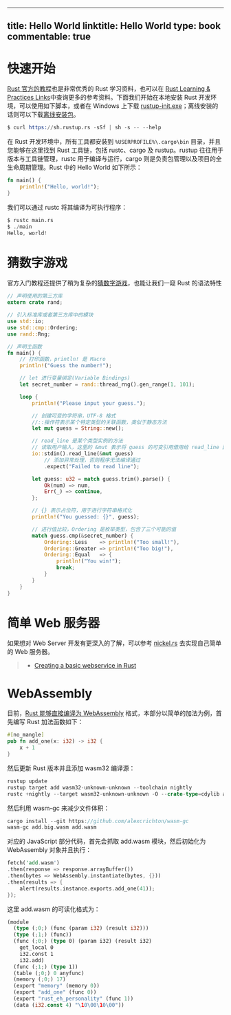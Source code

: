 
---
title: Hello World
linktitle: Hello World
type: book
commentable: true
---

# 快速开始

[Rust 官方的教程](https://parg.co/UPm)也是非常优秀的 Rust 学习资料，也可以在 [Rust Learning & Practices Links](https://parg.co/UZ6)中查询更多的参考资料。下面我们开始在本地安装 Rust 开发环境，可以使用如下脚本，或者在 Windows 上下载 [rustup-init.exe](https://static.rust-lang.org/rustup/dist/i686-pc-windows-gnu/rustup-init.exe)；离线安装的话则可以下载[离线安装包](https://www.rust-lang.org/en-US/other-installers.html)。

```s
$ curl https://sh.rustup.rs -sSf | sh -s -- --help
```

在 Rust 开发环境中，所有工具都安装到 `%USERPROFILE%\.cargo\bin` 目录，并且您能够在这里找到 Rust 工具链，包括 rustc、cargo 及 rustup。rustup 往往用于版本与工具链管理，rustc 用于编译与运行，cargo 则是负责包管理以及项目的全生命周期管理。Rust 中的 Hello World 如下所示：

```rs
fn main() {
    println!("Hello, world!");
}
```

我们可以通过 rustc 将其编译为可执行程序：

```s
$ rustc main.rs
$ ./main
Hello, world!
```

# 猜数字游戏

官方入门教程还提供了稍为复杂的[猜数字游戏](https://parg.co/UZE)，也能让我们一窥 Rust 的语法特性

```rs
// 声明使用的第三方库
extern crate rand;

// 引入标准库或者第三方库中的模块
use std::io;
use std::cmp::Ordering;
use rand::Rng;

// 声明主函数
fn main() {
    // 打印函数，println! 是 Macro
    println!("Guess the number!");

    // let 进行变量绑定(Variable Bindings)
    let secret_number = rand::thread_rng().gen_range(1, 101);

    loop {
        println!("Please input your guess.");

        // 创建可变的字符串，UTF-8 格式
        //::操作符表示某个特定类型的关联函数，类似于静态方法
        let mut guess = String::new();

        // read_line 是某个类型实例的方法
        // 读取用户输入，这里的 &mut 表示将 guess 的可变引用借用给 read_line 函数
        io::stdin().read_line(&mut guess)
            // 添加异常处理，否则程序无法编译通过
            .expect("Failed to read line");

        let guess: u32 = match guess.trim().parse() {
            Ok(num) => num,
            Err(_) => continue,
        };

        // {} 表示占位符，用于进行字符串格式化
        println!("You guessed: {}", guess);

        // 进行值比较，Ordering 是枚举类型，包含了三个可能的值
        match guess.cmp(&secret_number) {
            Ordering::Less    => println!("Too small!"),
            Ordering::Greater => println!("Too big!"),
            Ordering::Equal   => {
                println!("You win!");
                break;
            }
        }
    }
}
```

# 简单 Web 服务器

如果想对 Web Server 开发有更深入的了解，可以参考 [nickel.rs](https://github.com/nickel-org/nickel.rs) 去实现自己简单的 Web 服务器。

> - [Creating a basic webservice in Rust](https://parg.co/UPW)

# WebAssembly

目前，[Rust 能够直接编译为 WebAssembly](https://www.hellorust.com) 格式，本部分以简单的加法为例，首先编写 Rust 加法函数如下：

```rs
#[no_mangle]
pub fn add_one(x: i32) -> i32 {
    x + 1
}
```

然后更新 Rust 版本并且添加 wasm32 编译源：

```rs
rustup update
rustup target add wasm32-unknown-unknown --toolchain nightly
rustc +nightly --target wasm32-unknown-unknown -O --crate-type=cdylib add.rs -o add.big.wasm
```

然后利用 wasm-gc 来减少文件体积：

```rs
cargo install --git https://github.com/alexcrichton/wasm-gc
wasm-gc add.big.wasm add.wasm
```

对应的 JavaScript 部分代码，首先会抓取 add.wasm 模块，然后初始化为 WebAssembly 对象并且执行：

```rs
fetch('add.wasm')
.then(response => response.arrayBuffer())
.then(bytes => WebAssembly.instantiate(bytes, {}))
.then(results => {
    alert(results.instance.exports.add_one(41));
});
```

这里 add.wasm 的可读化格式为：

```rs
(module
  (type (;0;) (func (param i32) (result i32)))
  (type (;1;) (func))
  (func (;0;) (type 0) (param i32) (result i32)
    get_local 0
    i32.const 1
    i32.add)
  (func (;1;) (type 1))
  (table (;0;) 0 anyfunc)
  (memory (;0;) 17)
  (export "memory" (memory 0))
  (export "add_one" (func 0))
  (export "rust_eh_personality" (func 1))
  (data (i32.const 4) "\10\00\10\00"))
```

    